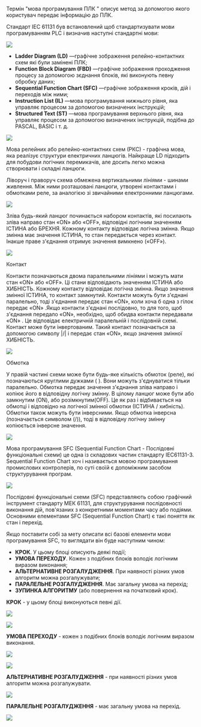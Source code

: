 Термін "мова програмування ПЛК " описує метод за допомогою якого користувач передає інформацію до ПЛК.

Стандарт IEC 61131  був встановлений щоб стандартизувати мови програмуванням PLC і визначив наступні стандартні мови:

![](media/2_02.jpg)

- **Ladder Diagram (LD)** —графічне зображення релейно-контактних схем які були замінені ПЛК;
- **Function Block Diagram (FBD)** —графічне зображення проходження процесу за допомогою зєднання блоків, які виконують певну обробку даних;
- **Sequential Function Chart (SFC)** —графічне зображення кроків, дій і переходів між ними;
- **Instruction List (IL)** —мова програмування нижнього рівня, яка управляє процесом за допомогою визначених інструкцій;
- **Structured Text (ST)** —мова програмування верхнього рівня, яка управляє процесом за допомогою визначених інструкцій, подібна до PASCAL, BASIC і т. д.



![](media/2_04.jpg)



Мова релейних або релейно-контактних схем (РКС) - графічна мова, яка реалізує структури електричних ланцюгів. Найкраще LD підходить для побудови логічних перемикачів, але досить легко можна створювати і складні ланцюги.

Ліворуч і праворуч схема обмежена вертикальними лініями - шинами живлення. Між ними розташовані ланцюги, утворені контактами і обмотками реле, за аналогією зі звичайними електронними ланцюгами.

![](media/2_05.jpg)



Зліва будь-який ланцюг починається набором контактів, які посилають зліва направо стан «ON» або «OFF», відповідні логічним значенням ІСТИНА або БРЕХНЯ. Кожному контакту відповідає логічна змінна. Якщо змінна має значення ІСТИНА, то стан передається через контакт. Інакше праве з'єднання отримує значення вимкнено («OFF»).

![](media/2_06.jpg)



Контакт

Контакти позначаються двома паралельними лініями і можуть мати стан «ON» або «OFF». Ці стани відповідають значенням ІСТИНА або ХИБНІСТЬ. Кожному контакту відповідає логічна змінна. Якщо значення змінної ІСТИНА, то контакт замкнутий. Контакти можуть бути з'єднані паралельно, тоді з'єднання передає стан «ON», коли хоча б одна з гілок передає «ON» .Якщо контакти з'єднані послідовно, то для того, щоб з'єднання передало «ON», необхідно, щоб обидва контакти передавали «ON» . Це відповідає електричній паралельній і послідовній схемі. Контакт може бути інвертованим. Такий контакт позначається за допомогою символу |/| і передає стан «ON», якщо значення змінної ХИБНІСТЬ.

![](media/2_07.jpg)



Обмотка

У правій частині схеми може бути будь-яке кількість обмоток (реле), які позначаються круглими дужками ( ). Вони можуть з'єднуватися тільки паралельно. Обмотка передає значення з'єднання зліва направо і копіює його в відповідну логічну змінну. В цілому ланцюг може бути або замкнутим (ON), або розімкнутим(OFF). Це як раз і відбивається на обмотці і відповідно на логічної змінної обмотки (ІСТИНА / хибність). Обмотки також можуть бути інверсними. Якщо обмотка інверсна (позначається символом (/)), тоді в відповідну логічну змінну копіюється інверсне значення.

![](media/2_08.jpg)



Мова програмування SFC (Sequential Function Chart - Послідовні функціональні схеми) це одна із складових частин стандарту IEC61131-3. Sequential Function Chart хоч і називається мовою програмування промислових контролерів, по суті своїй є допоміжним засобом структурування програм.

![](media/2_09.jpg)

Послідовні функціональні схеми (SFC) представляють собою графічний інструмент стандарту МЕК 61131, для структурування послідовності виконання дій, пов'язаних з конкретними моментами часу або подіями. Основними елементами SFC (Sequential Function Chart) є такі поняття як стан і перехід.

Якщо поставити собі за мету описати всі базові елементи мови програмування SFC, то виглядати він буде наступним чином:

- **КРОК**. У цьому блоці описують деякі події;
- **УМОВА ПЕРЕХОДУ**. Кожен з подібних блоків володіє логічним виразом виконання;
- **АЛЬТЕРНАТИВНЕ РОЗГАЛУДЖЕННЯ**. При наявності різних умов алгоритм можна розгалужувати;
- **ПАРАЛЕЛЬНЕ РОЗГАЛУДЖЕННЯ**. Має загальну умова на перехід;
- **ЗУПИНКА АЛГОРИТМУ** (або повернення на початковий крок).



**КРОК** - у цьому блоці виконуються певні дії.

![](media/2_12_1.jpg)

![](media/2_12_2.jpg)



**УМОВА ПЕРЕХОДУ** - кожен з подібних блоків володіє логічним виразом виконання.

![](media/2_13_1.jpg)

![](media/2_13_2.jpg)



**АЛЬТЕРНАТИВНЕ РОЗГАЛУДЖЕННЯ** - при наявності різних умов алгоритм можна розгалужувати.

![](media/2_14.jpg)



**ПАРАЛЕЛЬНЕ РОЗГАЛУДЖЕННЯ** - має загальну умова на перехід.

![](media/2_15.jpg)